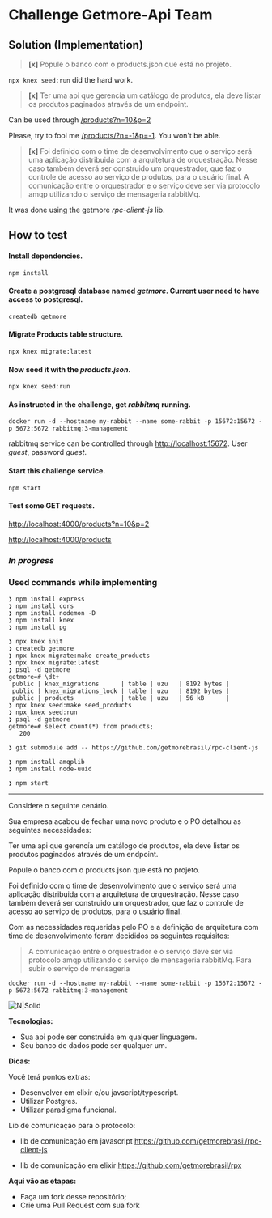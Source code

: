 # Challenge Getmore-Api Team

## Solution (Implementation)

> **[x]** Popule o banco com o products.json que está no projeto.

`npx knex seed:run` did the hard work.

> **[x]** Ter uma api que gerencía um catálogo de produtos, ela deve listar os produtos paginados através de um endpoint.

Can be used through [/products?n=10&p=2](http://localhost:4000/products/?n=10&p=2)

Please, try to fool me [/products/?n=-1&p=-1](http://localhost:4000/products/?n=-1&p=-1). You won't be able.

> **[x]** Foi definido com o time de desenvolvimento que o serviço será uma aplicação distribuida com a arquitetura de orquestração. Nesse caso também deverá ser construido um orquestrador, que faz o controle de acesso ao serviço de produtos, para o usuário final.
> A comunicação entre o orquestrador e o serviço deve ser via protocolo amqp utilizando o serviço de mensageria rabbitMq.

It was done using the getmore _rpc-client-js_ lib.

## How to test

#### Install dependencies.

`npm install`

#### Create a postgresql database named _getmore_. Current user need to have access to postgresql.

`createdb getmore`

#### Migrate Products table structure.

`npx knex migrate:latest`

#### Now seed it with the _products.json_.

`npx knex seed:run`

#### As instructed in the challenge, get _rabbitmq_ running.

`docker run -d --hostname my-rabbit --name some-rabbit -p 15672:15672 -p 5672:5672 rabbitmq:3-management`

rabbitmq service can be controlled through [http://localhost:15672](http://localhost:15672). User _guest_, password _guest_.

#### Start this challenge service.

`npm start`

#### Test some GET requests.

[http://localhost:4000/products?n=10&p=2](http://localhost:4000/products?n=10&p=2)

[http://localhost:4000/products](http://localhost:4000/products)

### _In progress_

### Used commands while implementing

```
❯ npm install express
❯ npm install cors
❯ npm install nodemon -D
❯ npm install knex
❯ npm install pg

❯ npx knex init
❯ createdb getmore
❯ npx knex migrate:make create_products
❯ npx knex migrate:latest
❯ psql -d getmore
getmore=# \dt+
 public | knex_migrations      | table | uzu   | 8192 bytes |
 public | knex_migrations_lock | table | uzu   | 8192 bytes |
 public | products             | table | uzu   | 56 kB      |
❯ npx knex seed:make seed_products
❯ npx knex seed:run
❯ psql -d getmore
getmore=# select count(*) from products;
   200

❯ git submodule add -- https://github.com/getmorebrasil/rpc-client-js

❯ npm install amqplib
❯ npm install node-uuid

❯ npm start
```

---

Considere o seguinte cenário.

Sua empresa acabou de fechar uma novo produto e o PO detalhou as seguintes necessidades:

Ter uma api que gerencía um catálogo de produtos, ela deve listar os produtos paginados através de um endpoint.

Popule o banco com o products.json que está no projeto.

Foi definido com o time de desenvolvimento que o serviço será uma aplicação distribuida com a arquitetura de orquestração.
Nesse caso também deverá ser construido um orquestrador, que faz o controle de acesso ao serviço de produtos, para o usuário final.

Com as necessidades requeridas pelo PO e a definição de arquitetura com time de desenvolvimento foram decididos os seguintes requisitos:

> A comunicação entre o orquestrador e o serviço deve ser via protocolo amqp
> utilizando o serviço de mensageria rabbitMq.
> Para subir o serviço de mensageria

```
docker run -d --hostname my-rabbit --name some-rabbit -p 15672:15672 -p 5672:5672 rabbitmq:3-management
```

![N|Solid](https://pubs.vmware.com/vfabricRabbitMQ31/topic/com.vmware.vfabric.rabbitmq.3.1/rabbit-web-docs/img/tutorials/intro/hello-world-example-routing.png)

**Tecnologias:**

- Sua api pode ser construida em qualquer linguagem.
- Seu banco de dados pode ser qualquer um.

**Dicas:**

Você terá pontos extras:

- Desenvolver em elixir e/ou javscript/typescript.
- Utilizar Postgres.
- Utilizar paradigma funcional.

Lib de comunicação para o protocolo:

- lib de comunicação em javascript
  https://github.com/getmorebrasil/rpc-client-js

- lib de comunicação em elixir
  https://github.com/getmorebrasil/rpx

**Aqui vão as etapas:**

- Faça um fork desse repositório;
- Crie uma Pull Request com sua fork

